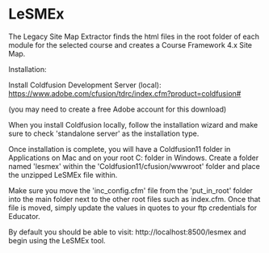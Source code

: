 # LeSMEx
The Legacy Site Map Extractor finds the html files in the root folder of each module for the selected course and creates a Course Framework 4.x Site Map.

Installation:

Install Coldfusion Development Server (local): https://www.adobe.com/cfusion/tdrc/index.cfm?product=coldfusion#

(you may need to create a free Adobe account for this download)

When you install Coldfusion locally, follow the installation wizard and make sure to check 'standalone server' as the installation type.

Once installation is complete, you will have a Coldfusion11 folder in Applications on Mac and on your root C: folder in Windows. Create a folder named 'lesmex' within the 'Coldfusion11/cfusion/wwwroot' folder and place the unzipped LeSMEx file within.

Make sure you move the 'inc_config.cfm' file from the 'put_in_root' folder into the main folder next to the other root files such as index.cfm. Once that file is moved, simply update the values in quotes to your ftp credentials for Educator. 

By default you should be able to visit: http://localhost:8500/lesmex and begin using the LeSMEx tool.
